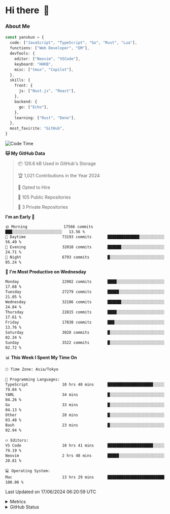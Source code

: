 # Hi there&nbsp; :wave:

### About Me

```ts
const yanskun = {
  code: ["JavaScript", "TypeScript", "Go", "Rust", "Lua"],
  functions: ["Web Developer", "EM"],
  devTools: {
    editor: ["Neovim", "VSCode"],
    keyboard: "HHKB",
    misc: ["tmux", "Copilot"],
  },
  skills: {
    front: {
      js: ["Nuxt.js", "React"],
    },
    backend: {
      go: ["Echo"],
    },
    learning: ["Rust", "Deno"],
  },
  most_favirite: "GitHub",
}
```

<!--START_SECTION:waka-->
![Code Time](http://img.shields.io/badge/Code%20Time-878%20hrs%2015%20mins-blue)

**🐱 My GitHub Data** 

> 📦 126.6 kB Used in GitHub's Storage 
 > 
> 🏆 1,021 Contributions in the Year 2024
 > 
> 💼 Opted to Hire
 > 
> 📜 105 Public Repositories 
 > 
> 🔑 3 Private Repositories 
 > 
**I'm an Early 🐤** 

```text
🌞 Morning                17566 commits       ███░░░░░░░░░░░░░░░░░░░░░░   13.56 % 
🌆 Daytime                73193 commits       ██████████████░░░░░░░░░░░   56.49 % 
🌃 Evening                32010 commits       ██████░░░░░░░░░░░░░░░░░░░   24.71 % 
🌙 Night                  6793 commits        █░░░░░░░░░░░░░░░░░░░░░░░░   05.24 % 
```
📅 **I'm Most Productive on Wednesday** 

```text
Monday                   22902 commits       ████░░░░░░░░░░░░░░░░░░░░░   17.68 % 
Tuesday                  27279 commits       █████░░░░░░░░░░░░░░░░░░░░   21.05 % 
Wednesday                32186 commits       ██████░░░░░░░░░░░░░░░░░░░   24.84 % 
Thursday                 22815 commits       ████░░░░░░░░░░░░░░░░░░░░░   17.61 % 
Friday                   17830 commits       ███░░░░░░░░░░░░░░░░░░░░░░   13.76 % 
Saturday                 3028 commits        █░░░░░░░░░░░░░░░░░░░░░░░░   02.34 % 
Sunday                   3522 commits        █░░░░░░░░░░░░░░░░░░░░░░░░   02.72 % 
```


📊 **This Week I Spent My Time On** 

```text
🕑︎ Time Zone: Asia/Tokyo

💬 Programming Languages: 
TypeScript               10 hrs 40 mins      ████████████████████░░░░░   79.04 % 
YAML                     34 mins             █░░░░░░░░░░░░░░░░░░░░░░░░   04.26 % 
Go                       33 mins             █░░░░░░░░░░░░░░░░░░░░░░░░   04.13 % 
Other                    28 mins             █░░░░░░░░░░░░░░░░░░░░░░░░   03.48 % 
Bash                     23 mins             █░░░░░░░░░░░░░░░░░░░░░░░░   02.94 % 

🔥 Editors: 
VS Code                  10 hrs 41 mins      ████████████████████░░░░░   79.19 % 
Neovim                   2 hrs 48 mins       █████░░░░░░░░░░░░░░░░░░░░   20.81 % 

💻 Operating System: 
Mac                      13 hrs 29 mins      █████████████████████████   100.00 % 
```


 Last Updated on 17/06/2024 06:20:59 UTC
<!--END_SECTION:waka-->

<details>
  <summary>Metrics</summary>
  <img src="https://github.com/yanskun/yanskun/blob/main/github-metrics.svg" alt="Metrics">
</details>

<details>
  <summary>GitHub Status</summary>
  <picture>
    <source media="(prefers-color-scheme: dark)" srcset="https://raw.githubusercontent.com/yanskun/yanskun/master/profile-summary-card-output/nord_dark/0-profile-details.svg">
   <img src="https://raw.githubusercontent.com/yanskun/yanskun/master/profile-summary-card-output/default/0-profile-details.svg">
  </picture>
  <br>
  <picture>
    <source media="(prefers-color-scheme: dark)" srcset="https://raw.githubusercontent.com/yanskun/yanskun/master/profile-summary-card-output/nord_dark/1-repos-per-language.svg">
   <img src="https://raw.githubusercontent.com/yanskun/yanskun/master/profile-summary-card-output/default/1-repos-per-language.svg">
  </picture>
  <picture>
    <source media="(prefers-color-scheme: dark)" srcset="https://raw.githubusercontent.com/yanskun/yanskun/master/profile-summary-card-output/nord_dark/2-most-commit-language.svg">
   <img src="https://raw.githubusercontent.com/yanskun/yanskun/master/profile-summary-card-output/default/2-most-commit-language.svg">
  </picture>
  <br>
  <picture>
    <source media="(prefers-color-scheme: dark)" srcset="https://raw.githubusercontent.com/yanskun/yanskun/master/profile-summary-card-output/nord_dark/3-stats.svg">
   <img src="https://raw.githubusercontent.com/yanskun/yanskun/master/profile-summary-card-output/default/3-stats.svg">
  </picture>
  <picture>
    <source media="(prefers-color-scheme: dark)" srcset="https://raw.githubusercontent.com/yanskun/yanskun/master/profile-summary-card-output/nord_dark/4-productive-time.svg">
   <img src="https://raw.githubusercontent.com/yanskun/yanskun/master/profile-summary-card-output/default/4-productive-time.svg">
  </picture>
</details>
